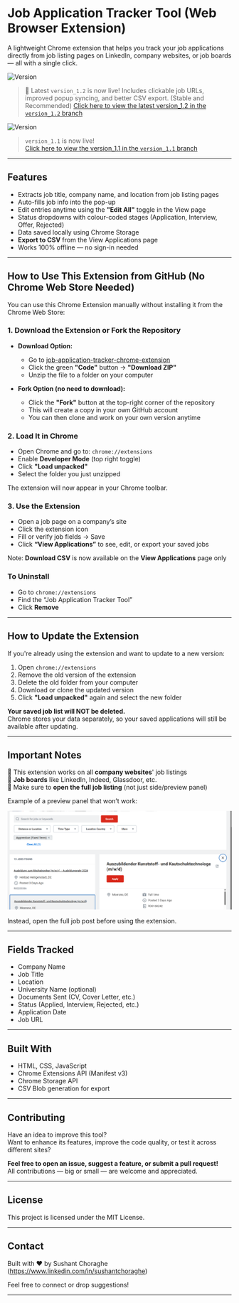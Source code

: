 # Job Application Tracker Tool (Web Browser Extension)

A lightweight Chrome extension that helps you track your job applications directly from job listing pages on LinkedIn, company websites, or job boards — all with a single click.



![Version](https://img.shields.io/badge/version-v1.2.0-blue) 
> 📌 Latest `version_1.2` is now live! Includes clickable job URLs, improved popup syncing, and better CSV export. (Stable and Recommended)
> [Click here to view the latest version_1.2 in the  `version_1.2` branch](https://github.com/SushantChoraghe/job-application-tracker-chrome-extension/tree/version_1.2)


![Version](https://img.shields.io/badge/version-v1.1.0-blue)
>  `version_1.1` is now live!   
> [Click here to view the version_1.1 in the `version_1.1` branch](https://github.com/SushantChoraghe/job-application-tracker-chrome-extension/tree/version_1.1)

---

## Features

- Extracts job title, company name, and location from job listing pages
- Auto-fills job info into the pop-up
- Edit entries anytime using the **"Edit All"** toggle in the View page
- Status dropdowns with colour-coded stages (Application, Interview, Offer, Rejected)
- Data saved locally using Chrome Storage
- **Export to CSV** from the View Applications page
- Works 100% offline — no sign-in needed  

---

## How to Use This Extension from GitHub (No Chrome Web Store Needed)

You can use this Chrome Extension manually without installing it from the Chrome Web Store:

### 1. Download the Extension or Fork the Repository

- **Download Option:**
  - Go to [job-application-tracker-chrome-extension](https://github.com/SushantChoraghe/job-application-tracker-chrome-extension)
  - Click the green **"Code"** button → **"Download ZIP"**
  - Unzip the file to a folder on your computer

- **Fork Option (no need to download):**
  - Click the **"Fork"** button at the top-right corner of the repository
  - This will create a copy in your own GitHub account
  - You can then clone and work on your own version anytime

### 2. Load It in Chrome

- Open Chrome and go to: `chrome://extensions`
- Enable **Developer Mode** (top right toggle)
- Click **"Load unpacked"**
- Select the folder you just unzipped

The extension will now appear in your Chrome toolbar.

### 3. Use the Extension

- Open a job page on a company’s site
- Click the extension icon
- Fill or verify job fields → Save
- Click **“View Applications”** to see, edit, or export your saved jobs  

Note: **Download CSV** is now available on the **View Applications** page only

### To Uninstall

- Go to `chrome://extensions`
- Find the “Job Application Tracker Tool”
- Click **Remove**

---

## How to Update the Extension

If you're already using the extension and want to update to a new version:

1. Open `chrome://extensions`  
2. Remove the old version of the extension  
3. Delete the old folder from your computer  
4. Download or clone the updated version  
5. Click **"Load unpacked"** again and select the new folder

**Your saved job list will NOT be deleted.**  
Chrome stores your data separately, so your saved applications will still be available after updating.

---

## Important Notes

🔹 This extension works on all **company websites**' job listings  
🔹 **Job boards** like LinkedIn, Indeed, Glassdoor, etc.  
🔹 Make sure to **open the full job listing** (not just side/preview panel)

Example of a preview panel that won’t work:

![Job Preview Warning](images/job-preview-warning.png)

Instead, open the full job post before using the extension.

---

## Fields Tracked

- Company Name
- Job Title
- Location
- University Name (optional)
- Documents Sent (CV, Cover Letter, etc.)
- Status (Applied, Interview, Rejected, etc.)
- Application Date
- Job URL

---

## Built With

- HTML, CSS, JavaScript
- Chrome Extensions API (Manifest v3)
- Chrome Storage API
- CSV Blob generation for export

---

## Contributing

Have an idea to improve this tool?  
Want to enhance its features, improve the code quality, or test it across different sites?

**Feel free to open an issue, suggest a feature, or submit a pull request!**  
All contributions — big or small — are welcome and appreciated.

---

## License

This project is licensed under the MIT License.

---

## Contact

Built with ❤️ by Sushant Choraghe (https://www.linkedin.com/in/sushantchoraghe)

Feel free to connect or drop suggestions!

---


